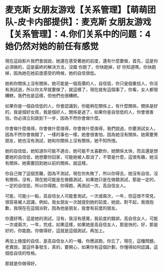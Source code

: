 # 麦克斯 女朋友游戏【关系管理】【萌萌团队-皮卡内部提供】：麦克斯 女朋友游戏【关系管理】：4.你们关系中的问题：4 她仍然对她的前任有感觉

現在這段影片我們會說說，她還在感受著她的前度，還有什麼要做，首先，這是你必須做的，這是最終的解決方法，沒錯 你跑了，你快跑掉，好 你知道嗎，你快跑掉，因為她在她前度感受的時候，她的自信很低。

她和你關係上沒有關係，她可能是一個高價的人，自信低，你只是個重拾人，你沒有測試過，所以你太早就要做了，就這樣了，現在就有這個事了，你看，女人都很糟糕，我們也是這樣，但他們也很糟糕。

如果你是一個自信低的人，你會認識到，你能夠在關係上，有什麼關係，關係是好的，我是個好女孩，我是個好人，關係是過了，如果你是自信低的人，你會很害怕，你必須立刻跳到下一步，因為不然你會做什麼。

你會做什麼值得，你會做什麼值得，你會做什麼值得，我們說過，你要測試女人，因為不然你會做錯了，一樣的事也一樣，她會很害怕，因為她沒有關係，她需要男朋友，她也沒有測試，她和你關係上沒有關係，她不知所措。

她的自信低，她知道你可能不適合，她可能不太喜歡你，她關係太快，而且還是想要她的自信低，她想要你回家，可能她被人取消了，不管是什麼，這很有趣，她沒有關係，她需要回到她以前的關係，就這樣。

你自己做了這個苦難，因為不測試，現在你失敗了，所以你得去，她沒有自信，沒有關係，沒有，現在她可能是在做錯測試，如果她只是在做錯測試，那是一定的，一定的自信低，所以你得跑，你得跑，再測試一次，高自信女人。

可能，可能小一點，高自信女人可能會測試，一次或兩次，一年，但這很不常見，很容易被人認識，例如，我女朋友一次就提到她的前度，她說，對不起，我很抱歉，我現在在這個派對，因為他是朋友，我會有前度的朋友。

你還好嗎，這是她的測試，沒有，我沒有感覺，我前度的錯誤，高自信女人，可能一次或兩次，一年，完成，如果這樣，如果她是高自信女人，那是快的，好，那是好的，你能跑，你做得好，這就是這個測試，再加上。

再加上極度的自信，是高自信女人的一種，你應該跑，你忘了，現在，這種問題，老實說，當這件事發生，真的，要開心，如果你有這個計劃，你懂得如何認識，這個低自信的性格。

那就是你做得好。